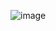 ![image](https://user-images.githubusercontent.com/100708547/234104613-70868df9-e38c-4b10-94b1-3b4f40178324.png)
